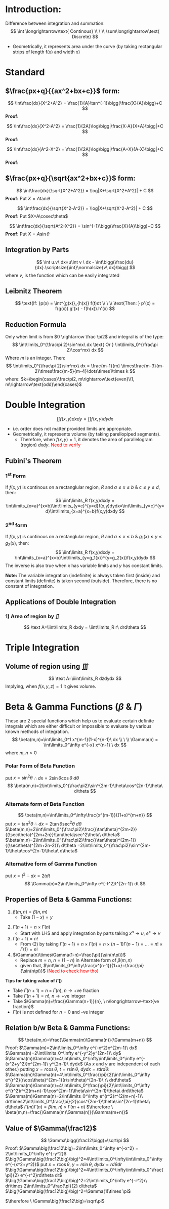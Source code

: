 # Introduction:
Difference between integration and summation:
$$
\int \longrightarrow\text{ Continous}
\\
\
\\
\sum\longrightarrow\text{ Discrete}
$$
- Geometrically, it represents area under the curve (by taking rectangular strips of length $\text{f}(x)$ and width $x$)
# Standard
## $\frac{px+q}{{ax^2+bx+c}}$ form:
$$
\int\frac{dx}{X^2+A^2} = \frac{1}{A}\tan^{-1}\bigg(\frac{X}{A}\bigg)+C
$$
**Proof:**

$$
\int\frac{dx}{X^2-A^2} = \frac{1}{2A}\log\bigg|\frac{X-A}{X+A}\bigg|+C
$$
**Proof:**

$$
\int\frac{dx}{A^2-X^2} = \frac{1}{2A}\log\bigg|\frac{A+X}{A-X}\bigg|+C
$$
**Proof:**

## $\frac{px+q}{\sqrt{ax^2+bx+c}}$ form:
$$
\int\frac{dx}{\sqrt{X^2+A^2}} = \log|X+\sqrt{X^2+A^2}| + C
$$
**Proof:** Put $X=A\tan\theta$

$$
\int\frac{dx}{\sqrt{X^2-A^2}} = \log|X+\sqrt{X^2-A^2}| + C
$$
**Proof:** Put $X=A\cosec\theta$

$$
\int\frac{dx}{\sqrt{A^2-X^2}} = \sin^{-1}\bigg(\frac{X}{A}\bigg)+C 
$$
**Proof:** Put $X=A\sin\theta$

## Integration by Parts
$$
\int u.v\ dx=u\int v \ dx - \int\bigg(\frac{du}{dx}.\scriptsize{\int}\normalsize{v\ dx}\bigg)
$$
where $v$, is the function which can be easily integrated
## Leibnitz Theorem
$$
\text{If: }p(x) = \int^{g(x)}_{h(x)} f(t)dt
\\
\
\\
\text{Then: } p'(x) = f(g(x)).g'(x) - f(h(x)).h'(x)
$$
## Reduction Formula
Only when limit is from $0 \rightarrow \frac \pi2$ and integral is of the type:
$$
\int\limits_0^{\frac\pi 2}\sin^mx\ dx \text{ Or }
\int\limits_0^{\frac\pi 2}\cos^mx\ dx 
$$
Where $m$ is an integer.
Then:
$$
\int\limits_0^{\frac\pi 2}\sin^mx\ dx = \frac{m-1}{m} \times\frac{m-3}{m-2}\times\frac{m-5}{m-4}\dots\times1\times k
$$
where: $k=\begin{cases}\frac\pi2, m\rightarrow\text{even}\\1, m\rightarrow\text{odd}\end{cases}$


# Double Integration
$$
\int\int f(x,y)dxdy=\int\int f(x,y)dydx
$$
- i.e. order does not matter provided limits are appropriate.
- Geometrically, it represents volume (by taking parellopiped segments).
	- Therefore, when $f(x,y)=1$, it denotes the area of parallelogram (region) $dxdy$. <font color=red>Need to verify</font>

## Fubini's Theorem
### 1<sup>st</sup> Form
If $f(x,y)$ is continous on a rectanglular region, $R$ and $a\leq x\leq b$ & $c\leq y \leq d$, then:
$$
\iint\limits_R f(x,y)dxdy = \int\limits_{x=a}^{x=b}\int\limits_{y=c}^{y=d}f(x,y)dydx=\int\limits_{y=c}^{y=d}\int\limits_{x=a}^{x=b}f(x,y)dxdy
$$
### 2<sup>nd</sup> form
If $f(x,y)$ is continous on a rectanglular region, $R$ and $a\leq x\leq b$ & $g_1(x)\leq y \leq g_2(x)$, then:
$$
\iint\limits_R f(x,y)dxdy = \int\limits_{x=a}^{x=b}\int\limits_{y=g_1(x)}^{y=g_2(x)}f(x,y)dydx
$$
The inverse is also true when $x$ has variable limits and $y$ has constant limits.

**Note:** The variable integration (indefinite) is always taken first (inside) and constant limits (definite) is taken second (outside). Therefore, there is no constant of integration.

## Applications of Double Integration
### 1) Area of region by $\iint$
$$
\text A=\iint\limits_R dxdy = \iint\limits_R r\ drd\theta
$$

# Triple Integration
## Volume of region using $\iiint$
$$
\text A=\iiint\limits_R dzdydx
$$
Implying, when $f(x,y,z)=1$ it gives volume.

# Beta & Gamma Functions ($\beta$ & $\Gamma$)
These are 2 special functions which help us to evaluate certain definite integrals which are either difficult or impossible to evaluate by various known methods of integration.
$$
\beta(m,n)=\int\limits_0^1 x^{m-1}(1-x)^{n-1}\ dx
\\
\
\\
\Gamma(n) = \int\limits_0^\infty e^{-x} x^{n-1} \ dx
$$
where $m,n > 0$

### Polar Form of Beta Function
put $x=\sin^2\theta$ 
$\therefore \ dx=2\sin\theta\cos\theta\ d\theta$
$$
\beta(m,n)=2\int\limits_0^{\frac\pi2}\sin^{2m-1}\theta\cos^{2n-1}\theta\ d\theta
$$

### Alternate form of Beta Function
$$
\beta(m,n)=\int\limits_0^\infty\frac{x^{m-1}}{(1+x)^{m+n}}
$$
put $x=\tan^2\theta$
$\therefore\ dx=2\tan\theta\sec^2\theta\ d\theta$
$\beta(m,n)=2\int\limits_0^{\frac\pi2}\frac{(\tan\theta)^{2m-2}}{(\sec\theta)^{2m+2n}}\tan\theta\sec^2\theta\ d\theta$
$\beta(m,n)=2\int\limits_0^{\frac\pi2}\frac{(\tan\theta)^{2m-1}}{(\sec\theta)^{2m+2n-2}}\ d\theta =2\int\limits_0^{\frac\pi2}\sin^{2m-1}\theta\cos^{2n-1}\theta\ d\theta$

### Alternative form of Gamma Function
put $x=t^2$
$\therefore \ dx=2tdt$
$$
\Gamma(n)=2\int\limits_0^\infty e^{-t^2}t^{2n-1}\ dt
$$

## Properties of Beta & Gamma Functions:
1) $\beta(m,n) = \beta(n,m)$
	- Take $(1-x)=y$
2. $\Gamma(n+1)=n\times\Gamma(n)$
	- Start with LHS and apply integration by parts taking $x^n\rightarrow u$, $e^x\rightarrow v$
3. $\Gamma(n+1) = n!$
	- From (2) by taking $\Gamma(n+1)=n\times\Gamma(n) = n\times(n-1)\Gamma(n-1)=\dots=n!\times\Gamma(1) = n!$
4. $\Gamma(n)\times\Gamma(1-n)=\frac{\pi}{\sin(n\pi)}$
	- Replace $m=n,\ n=(1-n)$ in Alternate form of $\beta(m,n)$
	- given that, $\int\limits_0^\infty\frac{x^{n-1}}{1+x}=\frac{\pi}{\sin(n\pi)}$ <font color=red>(Need to check how tho)</font>

**Tips for taking value of $\Gamma()$**
- Take $\Gamma(n+1)=n\times\Gamma(n), \ n\longrightarrow\text{+ve fraction}$
- Take $\Gamma(n+1)=n!, \ n\longrightarrow\text{+ve integer}$
- Take $\Gamma(n)=\frac{\Gamma(n+1)}{n}, \ n\longrightarrow-\text{ve fraction}$
- $\Gamma(n)$ is not defined for $n=0$ and $\text{-ve integer}$

## Relation b/w Beta & Gamma Functions:
$$
\beta(m,n)=\frac{\Gamma(m)\Gamma(n)}{\Gamma(m+n)}
$$
Proof:
$\Gamma(m)=2\int\limits_0^\infty e^{-x^2}x^{2m-1}\ dx$
$\Gamma(n)=2\int\limits_0^\infty e^{-y^2}y^{2n-1}\ dy$
$\Gamma(m)\Gamma(n)=4\int\limits_0^\infty\int\limits_0^\infty e^{-(x^2+y^2)}x^{2m-1}\ y^{2n-1}\ dydx$
(As $x$ and $y$ are independent of each other.) 
putting $x=r\cos\theta,\ t=r\sin\theta,\ dydx=rdrd\theta$:
$\Gamma(m)\Gamma(n)=4\int\limits_0^\frac{\pi}{2}\int\limits_0^\infty e^{r^2}(r\cos\theta)^{2m-1}(r\sin\theta)^{2n-1}\ r\ drd\theta$
$\Gamma(m)\Gamma(n)=4\int\limits_0^\frac{\pi}{2}\int\limits_0^\infty e^{r^2}r^{2(m+n)-1}\cos^{2m-1}\theta\sin^{2n-1}\theta\ drd\theta$
$\Gamma(m)\Gamma(n)=2\int\limits_0^\infty e^{r^2}r^{2(m+n)-1}\ dr\times2\int\limits_0^\frac{\pi}{2}\cos^{2m-1}\theta\sin^{2n-1}\theta\ d\theta$
$\Gamma(m)\Gamma(n)=\beta(m,n)\times\Gamma(m+n)$
$\therefore \ \beta(m,n)=\frac{\Gamma(m)\Gamma(n)}{\Gamma(m+n)}$

## Value of $\Gamma(\frac12)$
$$
\Gamma\bigg(\frac12\bigg)=\sqrt\pi
$$
Proof:
$\Gamma\big(\frac12\big)=2\int\limits_0^\infty e^{-x^2} = 2\int\limits_0^\infty e^{-y^2}$ 
$\big(\Gamma\big(\frac12\big)\big)^2=4\int\limits_0^\infty\int\limits_0^\infty e^{-(x^2+y^2)}$ 
put $x=r\cos\theta,\ y=r\sin\theta,\ dydx=rd\theta dr$
$\big(\Gamma\big(\frac12\big)\big)^2=4\int\limits_0^\infty\int\limits_0^\frac{\pi}{2} e^{-r^2}rd\theta dr$
$\big(\Gamma\big(\frac12\big)\big)^2=2\int\limits_0^\infty e^{-r^2}r\ dr\times 2\int\limits_0^\frac{\pi}{2} d\theta$
$\big(\Gamma\big(\frac12\big)\big)^2=\Gamma(1)\times \pi$

$\therefore \ \Gamma\big(\frac12\big)=\sqrt\pi$